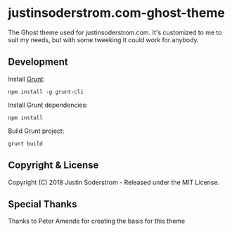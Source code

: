 # justinsoderstrom.com-ghost-theme

The Ghost theme used for justinsoderstrom.com. It's customized to me to suit my needs, but with some tweeking it could work for anybody.

## Development

Install [Grunt](http://gruntjs.com/getting-started/):

	npm install -g grunt-cli

Install Grunt dependencies:

	npm install

Build Grunt project:

	grunt build

## Copyright & License

Copyright (C) 2018 Justin Soderstrom - Released under the MIT License.

## Special Thanks

Thanks to Peter Amende for creating the basis for this theme
